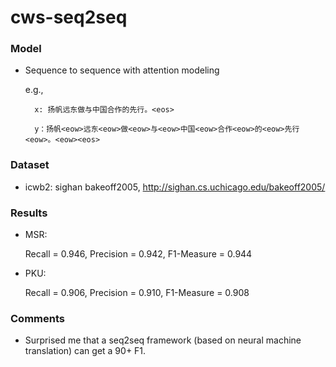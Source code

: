 # cws-seq2seq

### Model
- Sequence to sequence with attention modeling
  
  e.g., 
  
        x: 扬帆远东做与中国合作的先行。<eos>
        
        y：扬帆<eow>远东<eow>做<eow>与<eow>中国<eow>合作<eow>的<eow>先行<eow>。<eow><eos>

### Dataset
- icwb2: sighan bakeoff2005, http://sighan.cs.uchicago.edu/bakeoff2005/

### Results
- MSR: 

  Recall = 0.946, Precision =	0.942, F1-Measure =	0.944
  
- PKU:

  Recall = 0.906, Precision =	0.910, F1-Measure =	0.908

### Comments
- Surprised me that a seq2seq framework (based on neural machine translation) can get a 90+ F1. 

